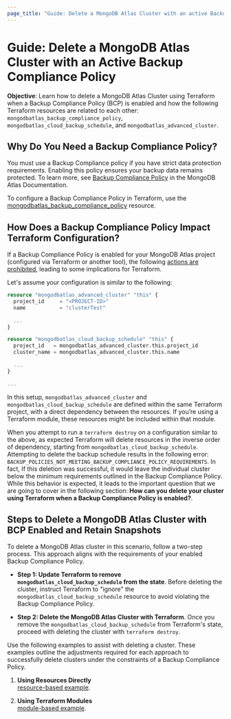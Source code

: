 ```yaml
---
page_title: "Guide: Delete a MongoDB Atlas Cluster with an active Backup Compliance Policy"
---
```


# Guide: Delete a MongoDB Atlas Cluster with an Active Backup Compliance Policy

**Objective**: Learn how to delete a MongoDB Atlas Cluster using Terraform when
a Backup Compliance Policy (BCP) is enabled and how the following Terraform
resources are related to each other: `mongodbatlas_backup_compliance_policy`,
`mongodbatlas_cloud_backup_schedule`, and `mongodbatlas_advanced_cluster`.

## Why Do You Need a Backup Compliance Policy?

You must use a Backup Compliance policy if you have strict data protection
requirements. Enabling this policy ensures your backup data remains protected.
To learn more, see
[Backup Compliance Policy](mongodb.com/docs/atlas/backup/cloud-backup/backup-compliance-policy/)
in the MongoDB Atlas Documentation.

To configure a Backup Compliance Policy in Terraform, use the
[mongodbatlas_backup_compliance_policy](../resources/backup_compliance_policy.md)
resource.

## How Does a Backup Compliance Policy Impact Terraform Configuration?

If a Backup Compliance Policy is enabled for your MongoDB Atlas project
(configured via Terraform or another tool), the following
[actions are prohibited](https://www.mongodb.com/docs/atlas/backup/cloud-backup/backup-compliance-policy/#prohibited-actions),
leading to some implications for Terraform.

Let's assume your configuration is similar to the following:

```terraform
resource "mongodbatlas_advanced_cluster" "this" {
  project_id     = "<PROJECT-ID>"
  name           = "clusterTest"
  
  ...
}

resource "mongodbatlas_cloud_backup_schedule" "this" {
  project_id   = mongodbatlas_advanced_cluster.this.project_id
  cluster_name = mongodbatlas_advanced_cluster.this.name
  
  ...
}

...
```

In this setup, `mongodbatlas_advanced_cluster` and
`mongodbatlas_cloud_backup_schedule` are defined within the same Terraform
project, with a direct dependency between the resources. If you’re using a
Terraform module, these resources might be included within that module.

When you attempt to run a `terraform destroy` on a configuration similar to the
above, as expected Terraform will delete resources in the inverse order of
dependency, starting from `mongodbatlas_cloud_backup_schedule`. Attempting to
delete the backup schedule results in the following error:
`BACKUP_POLICIES_NOT_MEETING_BACKUP_COMPLIANCE_POLICY_REQUIREMENTS`. In fact, If
this deletion was successful, it would leave the individual cluster below the
minimum requirements outlined in the Backup Compliance Policy. While this
behavior is expected, it leads to the important question that we are going to
cover in the following section: **How can you delete your cluster using
Terraform when a Backup Compliance Policy is enabled?**.

## Steps to Delete a MongoDB Atlas Cluster with BCP Enabled and Retain Snapshots

To delete a MongoDB Atlas cluster in this scenario, follow a two-step process.
This approach aligns with the requirements of your enabled Backup Compliance
Policy.

- **Step 1: Update Terraform to remove `mongodbatlas_cloud_backup_schedule` from
  the state**. Before deleting the cluster, instruct Terraform to "ignore" the
  `mongodbatlas_cloud_backup_schedule` resource to avoid violating the Backup
  Compliance Policy.

- **Step 2: Delete the MongoDB Atlas Cluster with Terraform**. Once you remove
  the `mongodbatlas_cloud_backup_schedule` from Terraform's state, proceed with
  deleting the cluster with `terraform destroy`.

Use the following examples to assist with deleting a cluster. These examples
outline the adjustments required for each approach to successfully delete
clusters under the constraints of a Backup Compliance Policy.

1. **Using Resources Directly**\
   [resource-based example](https://github.com/mongodb/terraform-provider-mongodbatlas/tree/master/examples/mongodbatlas_backup_compliance_policy/resource).

2. **Using Terraform Modules**\
   [module-based example](https://github.com/mongodb/terraform-provider-mongodbatlas/tree/master/examples/mongodbatlas_backup_compliance_policy/module).
